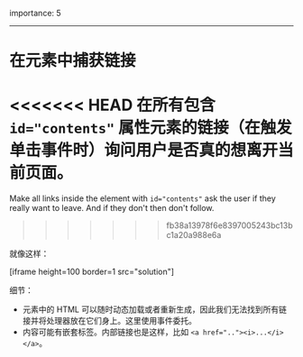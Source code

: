 importance: 5

---

# 在元素中捕获链接

<<<<<<< HEAD
在所有包含 `id="contents"` 属性元素的链接（在触发单击事件时）询问用户是否真的想离开当前页面。 
=======
Make all links inside the element with `id="contents"` ask the user if they really want to leave. And if they don't then don't follow.
>>>>>>> fb38a13978f6e8397005243bc13bc1a20a988e6a

就像这样：

[iframe height=100 border=1 src="solution"]

细节：

- 元素中的 HTML 可以随时动态加载或者重新生成，因此我们无法找到所有链接并将处理器放在它们身上。这里使用事件委托。
- 内容可能有嵌套标签。内部链接也是这样，比如 `<a href=".."><i>...</i></a>`。
